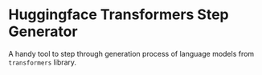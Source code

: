 # Huggingface Transformers Step Generator

A handy tool to step through generation process of language models from `transformers` library.
